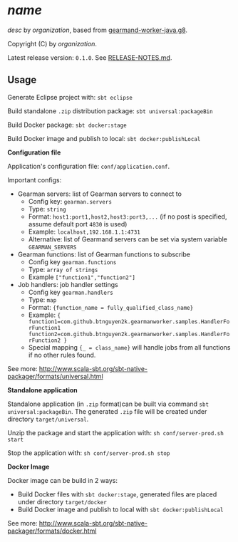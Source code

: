 # $name$

$desc$ by $organization$, based from [gearmand-worker-java.g8](https://github.com/btnguyen2k/gearmand-worker-java.g8).

Copyright (C) by $organization$.

Latest release version: `0.1.0`. See [RELEASE-NOTES.md](RELEASE-NOTES.md).

## Usage

Generate Eclipse project with: `sbt eclipse`

Build standalone `.zip` distribution package: `sbt universal:packageBin`

Build Docker package: `sbt docker:stage`

Build Docker image and publish to local: `sbt docker:publishLocal`

**Configuration file**

Application's configuration file: `conf/application.conf`.

Important configs:
- Gearman servers: list of Gearman servers to connect to
  - Config key: `gearman.servers`
  - Type: `string`
  - Format: `host1:port1,host2,host3:port3,...` (if no post is specified, assume default port `4830` is used)
  - Example: `localhost,192.168.1.1:4731`
  - Alternative: list of Gearmand servers can be set via system variable `GEARMAN_SERVERS`
- Gearman functions: list of Gearman functions to subscribe
  - Config key `gearman.functions`
  - Type: `array of strings`
  - Example `["function1","function2"]`
- Job handlers: job handler settings
  - Config key `gearman.handlers`
  - Type: `map`
  - Format: `{function_name = fully_qualified_class_name}`
  - Example: `{
    function1=com.github.btnguyen2k.gearmanworker.samples.HandlerForFunction1
    function2=com.github.btnguyen2k.gearmanworker.samples.HandlerForFunction2
  }`
  - Special mapping `{_ = class_name}` will handle jobs from all functions if no other rules found.

See more: http://www.scala-sbt.org/sbt-native-packager/formats/universal.html

**Standalone application**

Standalone application (in `.zip` format)can be built via command `sbt universal:packageBin`. The generated `.zip` file will be created under directory `target/universal`.

Unzip the package and start the application with: `sh conf/server-prod.sh start`

Stop the application with: `sh conf/server-prod.sh stop`

**Docker Image**

Docker image can be build in 2 ways:
- Build Docker files with `sbt docker:stage`, generated files are placed under directory `target/docker`
- Build Docker image and publish to local with `sbt docker:publishLocal`

See more: http://www.scala-sbt.org/sbt-native-packager/formats/docker.html
